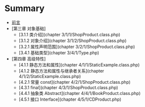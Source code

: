 # Summary


* [前言](README.md)
* [第三章 对象基础]
	* [3.1.1  类介绍](chapter 3/1/1/ShopProduct.class.php)
	* [3.1.2  对象介绍](chapter 3/1/2/ShopProduct.class.php)
	* [3.2.1  属性声明范围](chapter 3/2/1/ShopProduct.class.php)
	* [3.4.1 基础类型](chapter 3/4/1/Type.php)
* [第四章 高级特性]
    * [4.1.1  静态方法和属性](chapter 4/1/1/StaticExample.class.php)
    * [4.1.2  静态方法和属性与继承者关系](chapter 4/1/2/StaticExample.class.php)
    * [4.2.1  常量 const](chapter 4/2/1/ShopProduct.class.php)
    * [4.3.1  final](chapter 4/3/1/ShopProduct.class.php)
    * [4.4.1  抽象类 Abstract](chapter 4/4/1/BookProduct.class.php)
    * [4.5.1  接口 Interface](chapter 4/5/1/CDProduct.php)

